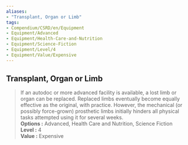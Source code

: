 ```yaml
---
aliases:
- "Transplant, Organ or Limb"
tags:
- Compendium/CSRD/en/Equipment
- Equipment/Advanced
- Equipment/Health-Care-and-Nutrition
- Equipment/Science-Fiction
- Equipment/Level/4
- Equipment/Value/Expensive
---
```


  
## Transplant, Organ or Limb  
  
>If an autodoc or more advanced facility is available, a lost limb or organ can be replaced. Replaced limbs eventually become equally effective as the original, with practice. However, the mechanical (or possibly force-grown) prosthetic limbs initially hinders all physical tasks attempted using it for several weeks.  
> **Options :** Advanced, Health Care and Nutrition, Science Fiction  
> **Level :** 4  
> **Value :** Expensive